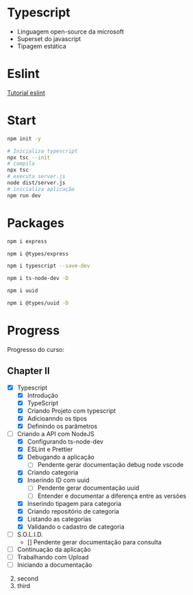 # Typescript 
- Linguagem open-source da microsoft
- Superset do javascript
- Tipagem estática

# Eslint
[Tutorial eslint](https://www.notion.so/ESLint-e-Prettier-Trilha-Node-js-d3f3ef576e7f45dfbbde5c25fa662779#eaf6e8bdcabc4d809cdae302e29750da)

# Start

```sh 
npm init -y 

# Inicializa typescript
npx tsc --init
# compila
npx tsc 
# executa server.js
node dist/server.js
# inicializa aplicação
npm run dev
```

# Packages

```sh 
npm i express

npm i @types/express

npm i typescript --save-dev

npm i ts-node-dev -D

npm i uuid

npm i @types/uuid -D
```

# Progress
Progresso do curso:

## Chapter II

- [x] Typescript
    - [x] Introdução 
    - [x] TypeScript
    - [x] Criando Projeto com typescript
    - [x] Adicioanndo os tipos
    - [x] Definindo os parâmetros
- [ ] Criando a API com NodeJS
    - [x] Configurando ts-node-dev
    - [x] ESLint e Prettier
    - [x] Debugando a aplicação
        - [ ] Pendente gerar documentação debug node vscode 
    - [x] Criando categoria
    - [x] Inserindo ID com uuid
        - [ ] Pendente gerar documentação uuid
        - [ ] Entender e documentar a diferença entre as versões 
    - [x] Inserindo tipagem para categoria
    - [x] Criando repositório de categoria
    - [x] Listando as categorias
    - [x] Validando o cadastro de categoria
- [ ] S.O.L.I.D.
    - [] Pendente gerar documentação para consulta
- [ ] Continuação da aplicação
- [ ] Trabalhando com Upload
- [ ] Iniciando a documentação
2. second
3. third


